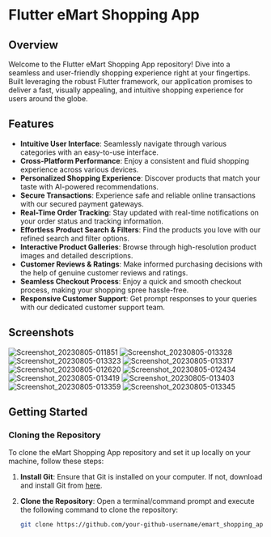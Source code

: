 # Flutter eMart Shopping App

## Overview

Welcome to the Flutter eMart Shopping App repository! Dive into a seamless and user-friendly shopping experience right at your fingertips. Built leveraging the robust Flutter framework, our application promises to deliver a fast, visually appealing, and intuitive shopping experience for users around the globe.

## Features

- **Intuitive User Interface**: Seamlessly navigate through various categories with an easy-to-use interface.
- **Cross-Platform Performance**: Enjoy a consistent and fluid shopping experience across various devices.
- **Personalized Shopping Experience**: Discover products that match your taste with AI-powered recommendations.
- **Secure Transactions**: Experience safe and reliable online transactions with our secured payment gateways.
- **Real-Time Order Tracking**: Stay updated with real-time notifications on your order status and tracking information.
- **Effortless Product Search & Filters**: Find the products you love with our refined search and filter options.
- **Interactive Product Galleries**: Browse through high-resolution product images and detailed descriptions.
- **Customer Reviews & Ratings**: Make informed purchasing decisions with the help of genuine customer reviews and ratings.
- **Seamless Checkout Process**: Enjoy a quick and smooth checkout process, making your shopping spree hassle-free.
- **Responsive Customer Support**: Get prompt responses to your queries with our dedicated customer support team.

## Screenshots


![Screenshot_20230805-011851](https://github.com/fahad-islam1/flutter-ecomerance-app/assets/78997963/e88ff715-bf65-4379-98c2-b34e66ed4eb4)
![Screenshot_20230805-013328](https://github.com/fahad-islam1/flutter-ecomerance-app/assets/78997963/1d513475-6264-4b11-9e8f-fcb8d12cac51)
![Screenshot_20230805-013323](https://github.com/fahad-islam1/flutter-ecomerance-app/assets/78997963/972dd5a8-b901-4992-96e2-10291ce30be6)
![Screenshot_20230805-013317](https://github.com/fahad-islam1/flutter-ecomerance-app/assets/78997963/c2187cce-5e4c-4160-8144-eed1e40e9b63)
![Screenshot_20230805-012620](https://github.com/fahad-islam1/flutter-ecomerance-app/assets/78997963/d5349d1f-5365-4d01-8ba8-1b135032a370)
![Screenshot_20230805-012434](https://github.com/fahad-islam1/flutter-ecomerance-app/assets/78997963/5d05b924-2a5d-4a15-afb8-70c4856dc99e)
![Screenshot_20230805-013419](https://github.com/fahad-islam1/flutter-ecomerance-app/assets/78997963/4124b954-2c4a-486f-8443-a26379782bd5)
![Screenshot_20230805-013403](https://github.com/fahad-islam1/flutter-ecomerance-app/assets/78997963/29070524-27c0-4ab7-828b-8f94996c182a)
![Screenshot_20230805-013359](https://github.com/fahad-islam1/flutter-ecomerance-app/assets/78997963/98742c55-19d1-4aff-86fb-5a4526b3a9d1)
![Screenshot_20230805-013345](https://github.com/fahad-islam1/flutter-ecomerance-app/assets/78997963/088abbd0-7572-4109-963c-c83b7f9b6270)

## Getting Started

### Cloning the Repository

To clone the eMart Shopping App repository and set it up locally on your machine, follow these steps:

1. **Install Git**: Ensure that Git is installed on your computer. If not, download and install Git from [here](https://git-scm.com/).

2. **Clone the Repository**: Open a terminal/command prompt and execute the following command to clone the repository:

   ```sh
   git clone https://github.com/your-github-username/emart_shopping_app.git
